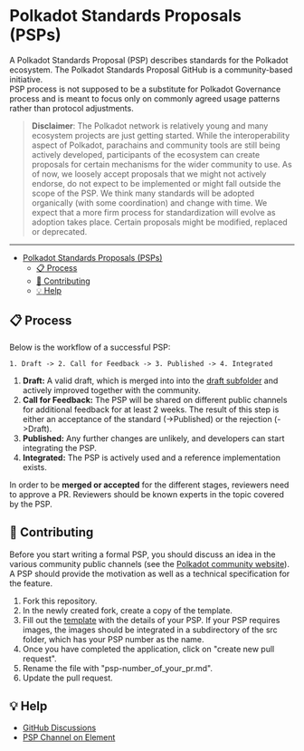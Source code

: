 # Polkadot Standards Proposals (PSPs)


A Polkadot Standards Proposal (PSP) describes standards for the Polkadot ecosystem. The Polkadot Standards Proposal GitHub is a community-based initiative.  
PSP process is not supposed to be a substitute for Polkadot Governance process and is meant to focus only on commonly agreed usage patterns rather than protocol adjustments.  

> __Disclaimer__: The Polkadot network is relatively young and many ecosystem
projects are just getting started. While the interoperability aspect of
Polkadot, parachains and community tools are still being actively developed,
participants of the ecosystem can create proposals for certain mechanisms for
the wider community to use. As of now, we loosely accept proposals that we might
not actively endorse, do not expect to be implemented or might fall outside the
scope of the PSP. We think many standards will be adopted organically (with some
coordination) and change with time. We expect that a more firm process for
standardization will evolve as adoption takes place. Certain proposals might be
modified, replaced or deprecated.

---

- [Polkadot Standards Proposals (PSPs)](#polkadot-standards-proposals-psps)
  - [:clipboard: Process](#clipboard-process)
  - [:pencil: Contributing](#pencil-contributing)
  - [:bulb: Help](#bulb-help)

## :clipboard: Process  

Below is the workflow of a successful PSP:
```
1. Draft -> 2. Call for Feedback -> 3. Published -> 4. Integrated
```
1. **Draft:** A valid draft, which is merged into into the [draft
   subfolder](./PSPs/drafts) and actively improved together with the community.
2. **Call for Feedback:** The PSP will be shared on different public channels for
   additional feedback for at least 2 weeks. The result of this step is either
   an acceptance of the standard (->Published) or the rejection (->Draft).
3. **Published:** Any further changes are unlikely, and developers can start
   integrating the PSP.
4. **Integrated:** The PSP is actively used and a reference implementation
   exists.

In order to be **merged or accepted** for the different stages, reviewers need to approve a PR. Reviewers should be known experts in the topic covered by the PSP. 

## :pencil: Contributing

Before you start writing a formal PSP, you should discuss an idea in the various community public channels (see the [Polkadot community website](https://polkadot.network/community/)). A PSP should provide the motivation as well as a technical specification for the feature. 

1. Fork this repository.
2. In the newly created fork, create a copy of the template.
3. Fill out the [template](./PSPs/psp-template.md) with the details of your PSP. If your PSP requires images, the images should be integrated in a subdirectory of the src folder, which has your PSP number as the name.
4. Once you have completed the application, click on "create new pull request".
5. Rename the file with "psp-number_of_your_pr.md".
6. Update the pull request. 

## :bulb: Help

* [GitHub Discussions](https://github.com/w3f/PSPs/discussions)
* [PSP Channel on Element](https://app.element.io/#/room/#psp:web3.foundation)
